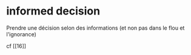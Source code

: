 # informed decision

Prendre une décision selon des informations (et non pas dans le flou et l'ignorance)

cf [[16]]